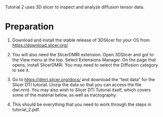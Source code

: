 Tutorial 2 uses 3D slicer to inspect and analyze diffusion tensor data.

# Preparation
1. Download and install the stable release of 3DSlicer for your OS from https://download.slicer.org/
2. You will also need the SlicerDMRI extension. Open 3DSlicer and got to the View menu at the top. Select Extensions Manager. On the page that opens, install SlicerDMRI. You may need to select the Diffusion category to see it.
3. Go to https://dmri.slicer.org/docs/ and download the “test data” for the Slicer DTI tutorial. Unzip the data so that you can access the file dwi.nrrd. You may also wish to Slicer DTI Tutorial itself, which covers some of the material below, as well as tractography.

4. This should be everything that you need to work through the steps in tutorial_2.pdf.
